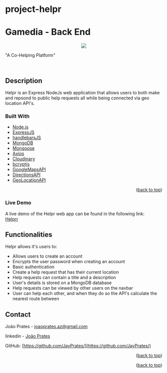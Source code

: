 # project-helpr




# Gamedia - Back End
<p align="center">
<img src='gamediaGIF.gif'/>
</p>


"A Co-Helping Platform"

<br />






## Description

Helpr is an Express NodeJs web application that allows users to both make and repsond to public help requests all while being connected via geo location API's.



### Built With



* [Node.js](https://nodejs.org/)
* [ExpressJS](https://expressjs.com/)
* [handlebarsJS](https://handlebarsjs.com/)
* [MongoDB](https://www.mongodb.com/)
* [Mongoose](https://mongoosejs.com/)
* [Axios](https://www.npmjs.com/package/axios)
* [Cloudinary](https://cloudinary.com/)
* [bcryptjs](https://www.npmjs.com/package/bcryptjs)
* [GoogleMapsAPI](https://developers.google.com/maps/documentation/javascript/overview)
* [DirectionsAPI](https://developers.google.com/maps/documentation/directions/overview)
* [GeoLocationAPI](https://developers.google.com/maps/documentation/geolocation/overview)


<p align="right">(<a href="#top">back to top</a>)</p>



### Live Demo

A live demo of the Helpr web app can be found in the following link:
<br/>
<a href="https://app-helpr.herokuapp.com/"> Helprr </a>



## Functionalities

Helpr allows it's users to:

* Allows users to create an account
* Encrypts the user password when creating an account
* Basic authentication
* Create a help request that has their current location
* Help requests can contain a title and a description
* User's details is stored on a MongoDB database
* Help requests can be viewed by other users on the navbar 
* User can help each other, and when they do so the API's calculate the nearest route between



## Contact

João Prates - joaoprates.az@gmail.com

linkedin - <a href="https://www.linkedin.com/in/joao-prates-az/"> João Prates </a>

GitHub: [https://github.com/JayPrates/](https://github.com/JayPrates/)

<p align="right">(<a href="#top">back to top</a>)</p>






<p align="right">(<a href="#top">back to top</a>)</p>
